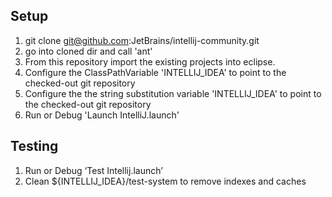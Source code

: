 
Setup
-----

1. git clone git@github.com:JetBrains/intellij-community.git
2. go into cloned dir and call 'ant'
3. From this repository import the existing projects into eclipse.
4. Configure the ClassPathVariable 'INTELLIJ_IDEA' to point to the checked-out git repository
5. Configure the the string substitution variable 'INTELLIJ_IDEA' to point to the checked-out git repository
6. Run or Debug 'Launch IntelliJ.launch'

Testing
-----

1. Run or Debug ‘Test Intellij.launch’
2. Clean ${INTELLIJ_IDEA}/test-system to remove indexes and caches
